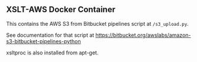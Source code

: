 ## XSLT-AWS Docker Container

This contains the AWS S3 from Bitbucket pipelines script at `/s3_upload.py`.

See documentation for that script at https://bitbucket.org/awslabs/amazon-s3-bitbucket-pipelines-python

xsltproc is also installed from apt-get.
